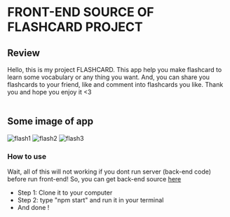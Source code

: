 # FRONT-END SOURCE OF FLASHCARD PROJECT
## Review
Hello, this is my project FLASHCARD. This app help you make flashcard to learn some vocabulary or any thing you want. And, you can share you flashcards to your friend,
like and comment into flashcards you like. Thank you and hope you enjoy it <3 </br>  </br> 
## Some image of app </br>
![flash1](https://user-images.githubusercontent.com/103620102/180601809-297f820d-ca9f-4d04-baa9-376c381eb23c.png)
![flash2](https://user-images.githubusercontent.com/103620102/180601846-98b36c50-8793-48d9-a11d-d18f86ace04e.png)
![flash3](https://user-images.githubusercontent.com/103620102/180601847-feec699a-563a-447f-858f-d61f9092c3d1.png)


### How to use
Wait, all of this will not working if you dont run server (back-end code) before run front-end!
So, you can get back-end source [here](https://github.com/mandeptrai1808/flashcard-backend)
<ul>
<li>Step 1: Clone it to your computer </li>
<li>Step 2: type "npm start" and run it in your terminal</li>
<li> And done ! </li>
</ul>


